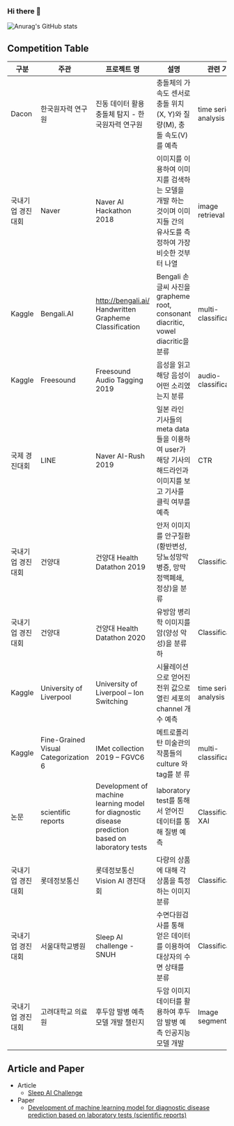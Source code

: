 ### Hi there 👋

  ![Anurag's GitHub stats](https://github-readme-stats.vercel.app/api?username=DShomin&show_icons=true&theme=dracula)

<!--
**DShomin/DShomin** is a ✨ _special_ ✨ repository because its `README.md` (this file) appears on your GitHub profile.

Here are some ideas to get you started:

- 🔭 I’m currently working on ...
- 🌱 I’m currently learning ...
- 👯 I’m looking to collaborate on ...
- 🤔 I’m looking for help with ...
- 💬 Ask me about ...
- 📫 How to reach me: ...
- 😄 Pronouns: ...
- ⚡ Fun fact: ...
-->

## Competition Table
| 구분  | 주관  | 프로젝트 명 | 설명  | 관련 기술 | 결과  |
| --- | --- | --- | --- | --- | --- |
| Dacon | 한국원자력 연구원 | 진동 데이터 활용 충돌체 탐지 \- 한국원자력 연구원 | 충돌체의 가속도 센서로 충돌 위치(X, Y)와 질량(M), 충돌 속도(V)를 예측 | time series analysis | 6위  |
| 국내기업 경진대회 | Naver | Naver AI Hackathon 2018 | 이미지를 이용하여 이미지를 검색하는 모델을 개발 하는 것이며 이미지들 간의 유사도를 측정하여 가장 비슷한 것부터 나열 | image retrieval | 10위 |
| Kaggle | Bengali.AI | http://bengali.ai/ Handwritten Grapheme Classification | Bengali 손글씨 사진을 grapheme root, consonant diacritic, vowel diacritic을 분류 | multi-classification | 동메달 상위 10% |
| Kaggle | Freesound | Freesound Audio Tagging 2019 | 음성을 읽고 해당 음성이 어떤 소리였는지 분류 | audio-classification | 동메달 상위 9% |
| 국제 경진대회 | LINE | Naver AI-Rush 2019 | 일본 라인 기사들의 meta data들을 이용하여 user가 해당 기사의 해드라인과 이미지를 보고 기사를 클릭 여부를 예측 | CTR | 5위  |
| 국내기업 경진대회 | 건양대 | 건양대 Health Datathon 2019 | 안저 이미지를 안구질환(황반변성, 당뇨성망막병증, 망막정맥폐쇄, 정상)을 분류 | Classification | 3위  |
| 국내기업 경진대회 | 건양대 | 건양대 Health Datathon 2020 | 유방암 병리학 이미지를 암(양성 악성)을 분류하 | Classification | 2위  |
| Kaggle | University of Liverpool | University of Liverpool – Ion Switching | 시뮬레이션으로 얻어진 전위 값으로 열린 세포의 channel 개수 예측 | time series analysis | 은메달 상위 4% |
| Kaggle | Fine-Grained Visual Categorization 6 | IMet collection 2019 – FGVC6 | 메트로폴리탄 미술관의 작품들의 culture 와 tag를 분 류 | multi-classification | 동메달 상위 13% |
| 논문  | scientific reports | Development of machine learning model for diagnostic disease prediction based on laboratory tests | laboratory test를 통해서 얻어진 데이터를 통해 질병 예측 | Classification, XAI | 저널 등재 |
| 국내기업 경진대회 | 롯데정보통신 | 롯데정보통신 Vision AI 경진대회 | 다량의 상품에 대해 각 상품을 특정하는 이미지 분류 | Classification | 1위 🎉 |
| 국내기업 경진대회 | 서울대학교병원 | Sleep AI challenge - SNUH | 수면다원검사를 통해 얻은 데이터를 이용하여 대상자의 수면 상태를 분류 | Classification | 1위 🎉 |
| 국내기업 경진대회 | 고려대학교 의료원 | 후두암 발병 예측 모델 개발 챌린지 | 두암 이미지 데이터를 활용하여 후두암 발병 예측 인공지능 모델 개발 | Image segmentation | 2위 최우수상 |

## Article and Paper
- Article
  - [Sleep AI Challenge](http://www.aitimes.kr/news/articleView.html?idxno=20318)
- Paper
  - [Development of machine learning model for diagnostic disease prediction based on laboratory tests (scientific reports)](https://www.nature.com/articles/s41598-021-87171-5)

